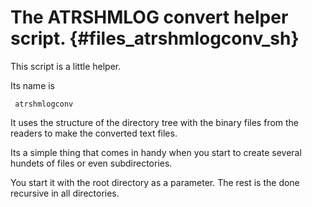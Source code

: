 The ATRSHMLOG convert helper script.  {#files_atrshmlogconv_sh}
====================================

This script is  a little helper.

Its name is

     atrshmlogconv


It uses the structure of the directory
tree  with the binary files from the readers to make
the converted text files.

Its a simple thing that comes in handy when you start to create
several hundets of files or even subdirectories.

You start it with the root directory as a parameter. The rest is
the done recursive in all directories.